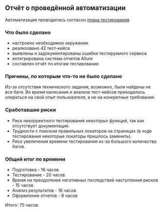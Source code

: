 
## Отчёт о проведённой автоматизации
Автоматизация проводилась согласно [плана тестирования](https://github.com/zosha1/GraduateWork/blob/master/docs/Plan.md)
### Что было сделано
* настроено необходимое окружение
* реализовано 42 тест-кейса
* выявлены и задокументированы ошибки тестируемого сервиса
* интегрирована система отчетов Allure
* составлен отчёт по итогам тестирования
### Причины, по которым что-то не было сделано
Из-за отсутствия технического задания, возможно, были найдены не все баги. 
Во время написания и анализа тест-кейсов приходилось опираться на свой опыт пользователя, 
а не на конкретные требования.
### Сработавшие риски
* Риск некорректного тестирования некоторых функций,
так как отсутствует документация.
* Трудности с поиском правильных локаторов на страницах 
(в ходе тестирования некоторые локаторы пришлось заменить).
* Риск увеличения времени тестирования из-за большого количества багов.
### Общий итог по времени
* Подготовка - 16 часов
* Тестирование - 20 часов
* Время на преодоление негативных последствий наступления рисков - 15 часов
* Анализ результатов - 16 часов
* Оформление отчетов - 8 часов
 
Итого: 75 часов.
